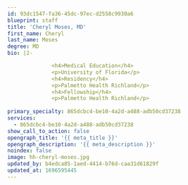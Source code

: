 ```yaml
---
id: 93dc1547-fa36-45dc-97ec-d2558c9930a6
blueprint: staff
title: 'Cheryl Moses, MD'
first_name: Cheryl
last_name: Moses
degree: MD
bio: |2-

              <h4>Medical Education</h4>
              <p>University of Florida</p>
              <h4>Residency</h4>
              <p>Palmetto Health Richland</p>
              <h4>Fellowship</h4>
              <p>Palmetto Health Richland</p>
          
primary_specialty: 865dcbc4-be10-4a2d-a488-adb50cd37238
services:
  - 865dcbc4-be10-4a2d-a488-adb50cd37238
show_call_to_action: false
opengraph_title: '{{ meta_title }}'
opengraph_description: '{{ meta_description }}'
noindex: false
image: hh-cheryl-moses.jpg
updated_by: b4edca85-1aed-4414-b76d-caa31d61829f
updated_at: 1696595445
---
```

